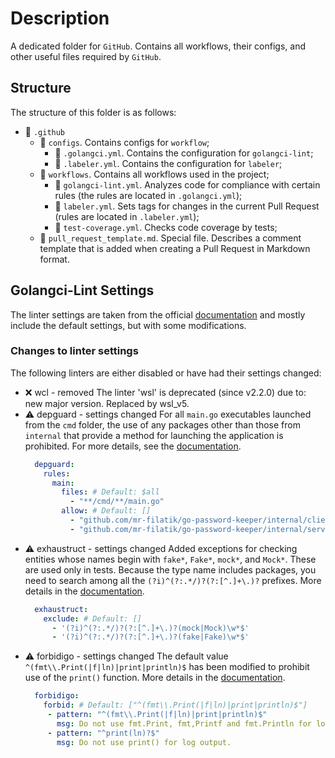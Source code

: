 # Description

A dedicated folder for `GitHub`. Contains all workflows, their configs, and other useful files required by `GitHub`.

## Structure

The structure of this folder is as follows:

* 📂 `.github`
    * 📂 `configs`. Contains configs for `workflow`;
        * 📄 `.golangci.yml`. Contains the configuration for `golangci-lint`;
        * 📄 `.labeler.yml`. Contains the configuration for `labeler`;
    * 📂 `workflows`. Contains all workflows used in the project;
        * 📄 `golangci-lint.yml`. Analyzes code for compliance with certain rules (the rules are located in `.golangci.yml`);
        * 📄 `labeler.yml`. Sets tags for changes in the current Pull Request (rules are located in `.labeler.yml`);
        * 📄 `test-coverage.yml`. Checks code coverage by tests;
    * 📄 `pull_request_template.md`. Special file. Describes a comment template that is added when creating a Pull Request in Markdown format.

## Golangci-Lint Settings

The linter settings are taken from the official [documentation](https://golangci-lint.run/docs/configuration/file/) and mostly include the default settings, but with some modifications.

### Changes to linter settings

The following linters are either disabled or have had their settings changed:

* ❌ wcl - removed
  The linter 'wsl' is deprecated (since v2.2.0) due to: new major version. Replaced by wsl_v5.
* ⚠️ depguard - settings changed
  For all `main.go` executables launched from the `cmd` folder, the use of any packages other than those from `internal` that provide a method for launching the application is prohibited. For more details, see the [documentation](https://golangci-lint.run/docs/linters/configuration/#depguard).
  ```yml
    depguard:
      rules:
        main:
          files: # Default: $all
            - "**/cmd/**/main.go"
          allow: # Default: []
            - "github.com/mr-filatik/go-password-keeper/internal/client"
            - "github.com/mr-filatik/go-password-keeper/internal/server"
  ```
* ⚠️ exhaustruct - settings changed
  Added exceptions for checking entities whose names begin with `fake*`, `Fake*`, `mock*`, and `Mock*`. These are used only in tests. Because the type name includes packages, you need to search among all the `(?i)^(?:.*/)?(?:[^.]+\.)?` prefixes. More details in the [documentation](https://golangci-lint.run/docs/linters/configuration/#exhaustruct).
  ```yml
    exhaustruct:
      exclude: # Default: []
        - '(?i)^(?:.*/)?(?:[^.]+\.)?(mock|Mock)\w*$'
        - '(?i)^(?:.*/)?(?:[^.]+\.)?(fake|Fake)\w*$'
  ```
* ⚠️ forbidigo - settings changed
  The default value `^(fmt\\.Print(|f|ln)|print|println)$` has been modified to prohibit use of the `print()` function. More details in the [documentation](https://golangci-lint.run/docs/linters/configuration/#forbidigo).
  ```yml
    forbidigo:
      forbid: # Default: ["^(fmt\\.Print(|f|ln)|print|println)$"]
       - pattern: "^(fmt\\.Print(|f|ln)|print|println)$"
         msg: Do not use fmt.Print, fmt,Printf and fmt.Println for log output.
       - pattern: "^print(ln)?$"
         msg: Do not use print() for log output.
  ```
